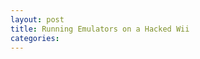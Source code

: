 ```yaml
---
layout: post
title: Running Emulators on a Hacked Wii
categories: 
---
```


<!--
todo: create a new emulator project
-->